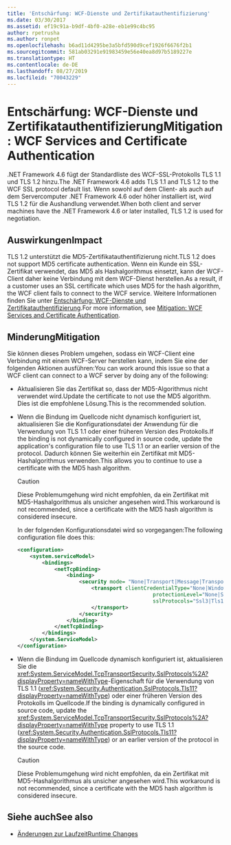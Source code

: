```yaml
---
title: 'Entschärfung: WCF-Dienste und Zertifikatauthentifizierung'
ms.date: 03/30/2017
ms.assetid: ef19c91a-b9df-4bf0-a28e-eb1e99c4bc95
author: rpetrusha
ms.author: ronpet
ms.openlocfilehash: b6ad11d4295be3a5bfd590d9cef1926f6676f2b1
ms.sourcegitcommit: 581ab03291e91983459e56e40ea8d97b5189227e
ms.translationtype: HT
ms.contentlocale: de-DE
ms.lasthandoff: 08/27/2019
ms.locfileid: "70043229"
---
```

# <a name="mitigation-wcf-services-and-certificate-authentication"></a><span data-ttu-id="b2cc8-102">Entschärfung: WCF-Dienste und Zertifikatauthentifizierung</span><span class="sxs-lookup"><span data-stu-id="b2cc8-102">Mitigation: WCF Services and Certificate Authentication</span></span>

<span data-ttu-id="b2cc8-103">.NET Framework 4.6 fügt der Standardliste des WCF-SSL-Protokolls TLS 1.1 und TLS 1.2 hinzu.</span><span class="sxs-lookup"><span data-stu-id="b2cc8-103">The .NET Framework 4.6 adds TLS 1.1 and TLS 1.2 to the WCF SSL protocol default list.</span></span> <span data-ttu-id="b2cc8-104">Wenn sowohl auf dem Client- als auch auf dem Servercomputer .NET Framework 4.6 oder höher installiert ist, wird TLS 1.2 für die Aushandlung verwendet.</span><span class="sxs-lookup"><span data-stu-id="b2cc8-104">When both client and server machines have  the .NET Framework 4.6 or later installed, TLS 1.2 is used for negotiation.</span></span>

## <a name="impact"></a><span data-ttu-id="b2cc8-105">Auswirkungen</span><span class="sxs-lookup"><span data-stu-id="b2cc8-105">Impact</span></span>

<span data-ttu-id="b2cc8-106">TLS 1.2 unterstützt die MD5-Zertifikatauthentifizierung nicht.</span><span class="sxs-lookup"><span data-stu-id="b2cc8-106">TLS 1.2 does not support MD5 certificate authentication.</span></span> <span data-ttu-id="b2cc8-107">Wenn ein Kunde ein SSL-Zertifikat verwendet, das MD5 als Hashalgorithmus einsetzt, kann der WCF-Client daher keine Verbindung mit dem WCF-Dienst herstellen.</span><span class="sxs-lookup"><span data-stu-id="b2cc8-107">As a result, if a customer uses an SSL  certificate which uses MD5 for the hash algorithm, the WCF client fails to connect to the WCF service.</span></span> <span data-ttu-id="b2cc8-108">Weitere Informationen finden Sie unter [Entschärfung: WCF-Dienste und Zertifikatauthentifizierung](../../../docs/framework/migration-guide/mitigation-wcf-services-and-certificate-authentication.md).</span><span class="sxs-lookup"><span data-stu-id="b2cc8-108">For more information, see [Mitigation: WCF Services and Certificate Authentication](../../../docs/framework/migration-guide/mitigation-wcf-services-and-certificate-authentication.md).</span></span>

## <a name="mitigation"></a><span data-ttu-id="b2cc8-109">Minderung</span><span class="sxs-lookup"><span data-stu-id="b2cc8-109">Mitigation</span></span>

<span data-ttu-id="b2cc8-110">Sie können dieses Problem umgehen, sodass ein WCF-Client eine Verbindung mit einem WCF-Server herstellen kann, indem Sie eine der folgenden Aktionen ausführen:</span><span class="sxs-lookup"><span data-stu-id="b2cc8-110">You can work around this issue so that a WCF client can connect to a WCF server by doing any of the following:</span></span>

- <span data-ttu-id="b2cc8-111">Aktualisieren Sie das Zertifikat so, dass der MD5-Algorithmus nicht verwendet wird.</span><span class="sxs-lookup"><span data-stu-id="b2cc8-111">Update the certificate to not use the MD5 algorithm.</span></span> <span data-ttu-id="b2cc8-112">Dies ist die empfohlene Lösung.</span><span class="sxs-lookup"><span data-stu-id="b2cc8-112">This is the recommended solution.</span></span>

- <span data-ttu-id="b2cc8-113">Wenn die Bindung im Quellcode nicht dynamisch konfiguriert ist, aktualisieren Sie die Konfigurationsdatei der Anwendung für die Verwendung von TLS 1.1 oder einer früheren Version des Protokolls.</span><span class="sxs-lookup"><span data-stu-id="b2cc8-113">If the binding is not dynamically configured in source code, update the application's configuration file to use TLS 1.1 or an earlier version of the protocol.</span></span> <span data-ttu-id="b2cc8-114">Dadurch können Sie weiterhin ein Zertifikat mit MD5-Hashalgorithmus verwenden.</span><span class="sxs-lookup"><span data-stu-id="b2cc8-114">This allows you to continue to use a certificate with the MD5 hash algorithm.</span></span>

  > [!CAUTION]
  > <span data-ttu-id="b2cc8-115">Diese Problemumgehung wird nicht empfohlen, da ein Zertifikat mit MD5-Hashalgorithmus als unsicher angesehen wird.</span><span class="sxs-lookup"><span data-stu-id="b2cc8-115">This workaround is not recommended, since a certificate with the MD5 hash algorithm is considered insecure.</span></span>

  <span data-ttu-id="b2cc8-116">In der folgenden Konfigurationsdatei wird so vorgegangen:</span><span class="sxs-lookup"><span data-stu-id="b2cc8-116">The following configuration file does this:</span></span>

  ```xml
  <configuration>
      <system.serviceModel>
          <bindings>
              <netTcpBinding>
                  <binding>
                      <security mode= "None|Transport|Message|TransportWithMessageCredential" >
                          <transport clientCredentialType="None|Windows|Certificate"
                                              protectionLevel="None|Sign|EncryptAndSign"
                                              sslProtocols="Ssl3|Tls1|Tls11">
                          </transport>
                      </security>
                  </binding>
              </netTcpBinding>
          </bindings>
      </system.ServiceModel>
  </configuration>
  ```

- <span data-ttu-id="b2cc8-117">Wenn die Bindung im Quellcode dynamisch konfiguriert ist, aktualisieren Sie die <xref:System.ServiceModel.TcpTransportSecurity.SslProtocols%2A?displayProperty=nameWithType>-Eigenschaft für die Verwendung von TLS 1.1 (<xref:System.Security.Authentication.SslProtocols.Tls11?displayProperty=nameWithType>) oder einer früheren Version des Protokolls im Quellcode.</span><span class="sxs-lookup"><span data-stu-id="b2cc8-117">If the binding is dynamically configured in source code, update the <xref:System.ServiceModel.TcpTransportSecurity.SslProtocols%2A?displayProperty=nameWithType> property to use TLS 1.1 (<xref:System.Security.Authentication.SslProtocols.Tls11?displayProperty=nameWithType>) or an  earlier version of the protocol in the source code.</span></span>

  > [!CAUTION]
  > <span data-ttu-id="b2cc8-118">Diese Problemumgehung wird nicht empfohlen, da ein Zertifikat mit MD5-Hashalgorithmus als unsicher angesehen wird.</span><span class="sxs-lookup"><span data-stu-id="b2cc8-118">This workaround is not recommended, since a certificate with the MD5 hash algorithm is considered insecure.</span></span>

## <a name="see-also"></a><span data-ttu-id="b2cc8-119">Siehe auch</span><span class="sxs-lookup"><span data-stu-id="b2cc8-119">See also</span></span>

- [<span data-ttu-id="b2cc8-120">Änderungen zur Laufzeit</span><span class="sxs-lookup"><span data-stu-id="b2cc8-120">Runtime Changes</span></span>](../../../docs/framework/migration-guide/runtime-changes-in-the-net-framework-4-6.md)

